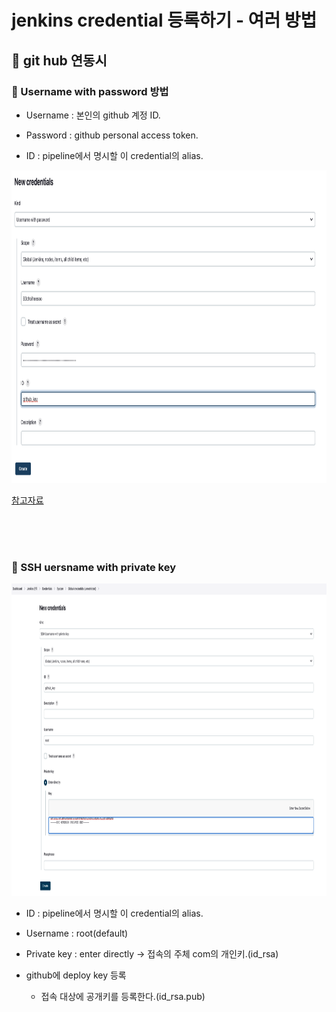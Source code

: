 # jenkins credential 등록하기 - 여러 방법




## 🌈 git hub 연동시


### 🐳 Username with password 방법

* Username : 본인의 github 계정 ID.

* Password : github personal access token.

* ID : pipeline에서 명시할 이 credential의 alias.

<img 
    src = "../Image/jenkins/40.png"
    width = 800px
    height = 500px   
/>

[참고자료](https://kanoos-stu.tistory.com/54)

<br>
<br>
<br>

### 🐳 SSH uersname with private key

<img 
    src = "../Image/jenkins/38.png"
    width = 800px
    height = 500px   
/>

* ID : pipeline에서 명시할 이 credential의 alias.

* Username : root(default)

* Private key : enter directly -> 접속의 주체 com의 개인키.(id_rsa)

* github에 deploy key 등록
    - 접속 대상에 공개키를 등록한다.(id_rsa.pub)





